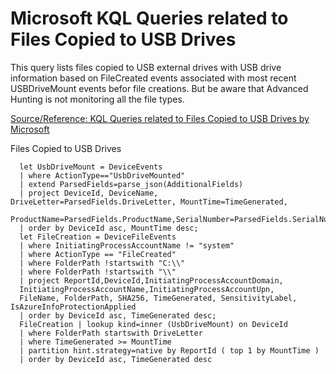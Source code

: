 # Microsoft KQL Queries related to Files Copied to USB Drives

  This query lists files copied to USB external drives with USB drive information based on FileCreated events associated with most recent USBDriveMount events befor file creations. But be aware that Advanced Hunting is not monitoring all the file types.


 [Source/Reference: KQL Queries related to Files Copied to USB Drives by Microsoft  ](https://github.com/Azure/Azure-Sentinel/blob/3b75b9928ae40f2684c4d17893652f66d43cadc3/Solutions/Microsoft%20Defender%20XDR/Hunting%20Queries/Exfiltration/FilesCopiedToUSBDrives.yaml)


Files Copied to USB Drives

```
  let UsbDriveMount = DeviceEvents
  | where ActionType=="UsbDriveMounted"
  | extend ParsedFields=parse_json(AdditionalFields)
  | project DeviceId, DeviceName, DriveLetter=ParsedFields.DriveLetter, MountTime=TimeGenerated,
  ProductName=ParsedFields.ProductName,SerialNumber=ParsedFields.SerialNumber,Manufacturer=ParsedFields.Manufacturer
  | order by DeviceId asc, MountTime desc;
  let FileCreation = DeviceFileEvents
  | where InitiatingProcessAccountName != "system"
  | where ActionType == "FileCreated"
  | where FolderPath !startswith "C:\\"
  | where FolderPath !startswith "\\"
  | project ReportId,DeviceId,InitiatingProcessAccountDomain,
  InitiatingProcessAccountName,InitiatingProcessAccountUpn,
  FileName, FolderPath, SHA256, TimeGenerated, SensitivityLabel, IsAzureInfoProtectionApplied
  | order by DeviceId asc, TimeGenerated desc;
  FileCreation | lookup kind=inner (UsbDriveMount) on DeviceId
  | where FolderPath startswith DriveLetter
  | where TimeGenerated >= MountTime
  | partition hint.strategy=native by ReportId ( top 1 by MountTime )
  | order by DeviceId asc, TimeGenerated desc
```
